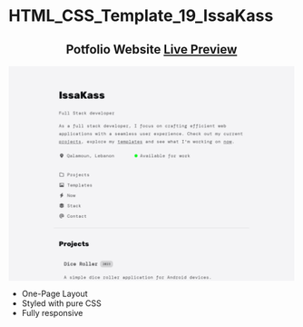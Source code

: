 # HTML_CSS_Template_19_IssaKass

<h2 align="center">Potfolio Website <a href="https://issakass.github.io/HTML_CSS_Template_19_IssaKass/">Live Preview</a></h2>
<img align="center" src="preview.png" alt="Preview Image" />
<br/>

- One-Page Layout
- Styled with pure CSS
- Fully responsive
